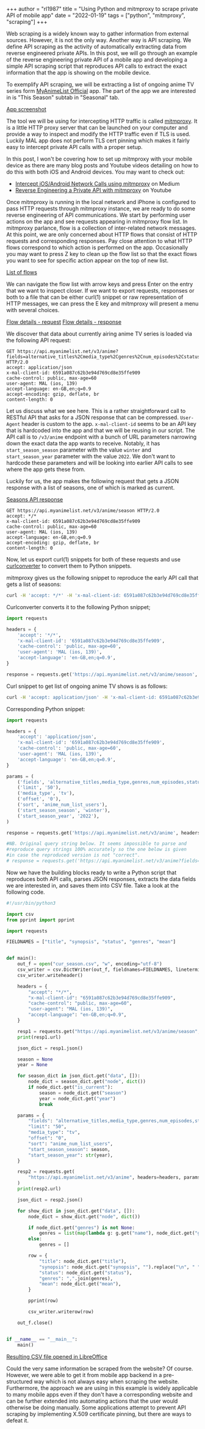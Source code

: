 +++
author = "rl1987"
title = "Using Python and mitmproxy to scrape private API of mobile app"
date = "2022-01-19"
tags = ["python", "mitmproxy", "scraping"]
+++

Web scraping is a widely known way to gather information from external sources. However, it is not the only way. Another way
is API scraping. We define API scraping as the activity of automatically extracting data from reverse engineered private APIs.
In this post, we will go through an example of the reverse engineering private API of a mobile app and developing a simple API
scraping script that reproduces API calls to extract the exact information that the app is showing on the mobile device.

To exemplify API scraping, we will be extracting a list of ongoing anime TV series form 
[MyAnimeList Official](https://apps.apple.com/us/app/myanimelist-official/id1469330778) app. The part of the app we are
interested in is "This Season" subtab in "Seasonal" tab.

[App screenshot](/IMG_55B9BF6431CC-1.png)

The tool we will be using for intercepting HTTP traffic is called [mitmproxy](https://mitmproxy.org/). It is a little
HTTP proxy server that can be launched on your computer and provide a way to inspect and modify the HTTP traffic even
if TLS is used. Luckily MAL app does not perform TLS cert pinning which makes it fairly easy to intercept 
private API calls with a proper setup.

In this post, I won't be covering how to set up mitmproxy with your mobile device as there are many blog posts and 
Youtube videos detailing on how to do this with both iOS and Android devices. You may want to check out:

* [Intercept iOS/Android Network Calls using mitmproxy](https://medium.com/testvagrant/intercept-ios-android-network-calls-using-mitmproxy-4d3c94831f62) on Medium
* [Reverse Engineering a Private API with mitmproxy](https://www.youtube.com/watch?v=xQGC-8ojYbU) on Youtube

Once mitmproxy is running in the local network and iPhone is configured to pass HTTP requests through mitmproxy instance,
we are ready to do some reverse engineering of API communications. We start by performing user actions on the app and see
requests appearing in mitmproxy flow list. In mitmproxy parlance, flow is a collection of inter-related network messages. 
At this point, we are only concerned about HTTP flows that consist of HTTP requests and corresponding responses. Pay close
attention to what HTTP flows correspond to which action is performed on the app. Occasionally you may want to press Z key
to clean up the flow list so that the exact flows you want to see for specific action appear on the top of new list.

[List of flows](/2022-01-18_15.56.04.png)

We can navigate the flow list with arrow keys and press Enter on the entry that we want to inspect closer. If we want to 
export requests, responses or both to a file that can be either curl(1) snippet or raw representation of HTTP messages, we
can press the E key and mitmproxy will present a menu with several choices.

[Flow details - request](/2022-01-18_15.57.25.png)
[Flow details - response](/2022-01-18_15.57.32.png)

We discover that data about currently airing anime TV series is loaded via the following API request:

```
GET https://api.myanimelist.net/v3/anime?fields=alternative_titles%2Cmedia_type%2Cgenres%2Cnum_episodes%2Cstatus%2Cstart_date%2Cend_date%2Caverage_episode_duration%2Csynopsis%2Cmean%2Crank%2Cpopularity%2Cnum_list_users%2Cnum_favorites%2Cnum_scoring_users%2Cstart_season%2Cbroadcast%2Cmy_list_status%7Bstart_date%2Cfinish_date%7D%2Cfavorites_info%2Cnsfw%2Ccreated_at%2Cupdated_at&limit=50&media_type=tv&offset=0&sort=anime_num_list_users&start_season_season=winter&start_season_year=2022 HTTP/2.0
accept: application/json
x-mal-client-id: 6591a087c62b3e94d769cd8e35ffe909
cache-control: public, max-age=60
user-agent: MAL (ios, 139)
accept-language: en-GB,en;q=0.9
accept-encoding: gzip, deflate, br
content-length: 0
```

Let us discuss what we see here. This is a rather straightforward call to RESTful API that asks for a JSON response that can be
compressed. `User-Agent` header is custom to the app. `x-mal-client-id` seems to be an API key that is hardcoded into the app
and that we will be reusing in our script. The API call is to `/v3/anime` endpoint with a bunch of URL parameters narrowing down the
exact data the app wants to receive. Notably, it has `start_season_season` parameter with the value `winter` and `start_season_year`
parameter with the value `2022`. We don't want to hardcode these parameters and will be looking into earlier API calls to see 
where the app gets these from. 

Luckily for us, the app makes the following request that gets a JSON response with a list of seasons, one of which is marked as
current.

[Seasons API response](/2022-01-18_17.38.04.png)

```
GET https://api.myanimelist.net/v3/anime/season HTTP/2.0
accept: */*
x-mal-client-id: 6591a087c62b3e94d769cd8e35ffe909
cache-control: public, max-age=60
user-agent: MAL (ios, 139)
accept-language: en-GB,en;q=0.9
accept-encoding: gzip, deflate, br
content-length: 0
```

Now, let us export curl(1) snippets for both of these requests and use [curlconverter](https://curlconverter.com) to convert them
to Python snippets.

mitmproxy gives us the following snippet to reproduce the early API call that gets a list of seasons:

```bash
curl -H 'accept: */*' -H 'x-mal-client-id: 6591a087c62b3e94d769cd8e35ffe909' -H 'cache-control: public, max-age=60' -H 'user-agent: MAL (ios, 139)' -H 'accept-language: en-GB,en;q=0.9' --compressed https://api.myanimelist.net/v3/anime/season
```

Curlconverter converts it to the following Python snippet;

```python
import requests

headers = {
    'accept': '*/*',
    'x-mal-client-id': '6591a087c62b3e94d769cd8e35ffe909',
    'cache-control': 'public, max-age=60',
    'user-agent': 'MAL (ios, 139)',
    'accept-language': 'en-GB,en;q=0.9',
}

response = requests.get('https://api.myanimelist.net/v3/anime/season', headers=headers)
```

Curl snippet to get list of ongoing anime TV shows is as follows:

```bash
curl -H 'accept: application/json' -H 'x-mal-client-id: 6591a087c62b3e94d769cd8e35ffe909' -H 'cache-control: public, max-age=60' -H 'user-agent: MAL (ios, 139)' -H 'accept-language: en-GB,en;q=0.9' --compressed 'https://api.myanimelist.net/v3/anime?fields=alternative_titles%2Cmedia_type%2Cgenres%2Cnum_episodes%2Cstatus%2Cstart_date%2Cend_date%2Caverage_episode_duration%2Csynopsis%2Cmean%2Crank%2Cpopularity%2Cnum_list_users%2Cnum_favorites%2Cnum_scoring_users%2Cstart_season%2Cbroadcast%2Cmy_list_status%7Bstart_date%2Cfinish_date%7D%2Cfavorites_info%2Cnsfw%2Ccreated_at%2Cupdated_at&limit=50&media_type=tv&offset=0&sort=anime_num_list_users&start_season_season=winter&start_season_year=2022'
```

Corresponding Python snippet:

```python
import requests

headers = {
    'accept': 'application/json',
    'x-mal-client-id': '6591a087c62b3e94d769cd8e35ffe909',
    'cache-control': 'public, max-age=60',
    'user-agent': 'MAL (ios, 139)',
    'accept-language': 'en-GB,en;q=0.9',
}

params = (
    ('fields', 'alternative_titles,media_type,genres,num_episodes,status,start_date,end_date,average_episode_duration,synopsis,mean,rank,popularity,num_list_users,num_favorites,num_scoring_users,start_season,broadcast,my_list_status{start_date,finish_date},favorites_info,nsfw,created_at,updated_at'),
    ('limit', '50'),
    ('media_type', 'tv'),
    ('offset', '0'),
    ('sort', 'anime_num_list_users'),
    ('start_season_season', 'winter'),
    ('start_season_year', '2022'),
)

response = requests.get('https://api.myanimelist.net/v3/anime', headers=headers, params=params)

#NB. Original query string below. It seems impossible to parse and
#reproduce query strings 100% accurately so the one below is given
#in case the reproduced version is not "correct".
# response = requests.get('https://api.myanimelist.net/v3/anime?fields=alternative_titles%2Cmedia_type%2Cgenres%2Cnum_episodes%2Cstatus%2Cstart_date%2Cend_date%2Caverage_episode_duration%2Csynopsis%2Cmean%2Crank%2Cpopularity%2Cnum_list_users%2Cnum_favorites%2Cnum_scoring_users%2Cstart_season%2Cbroadcast%2Cmy_list_status%7Bstart_date%2Cfinish_date%7D%2Cfavorites_info%2Cnsfw%2Ccreated_at%2Cupdated_at&limit=50&media_type=tv&offset=0&sort=anime_num_list_users&start_season_season=winter&start_season_year=2022', headers=headers)

```

Now we have the building blocks ready to write a Python script that reproduces both API calls, parses JSON responses, extracts
the data fields we are interested in, and saves them into  CSV file. Take a look at the following code.

```python
#!/usr/bin/python3

import csv
from pprint import pprint

import requests

FIELDNAMES = ["title", "synopsis", "status", "genres", "mean"]


def main():
    out_f = open("cur_season.csv", "w", encoding="utf-8")
    csv_writer = csv.DictWriter(out_f, fieldnames=FIELDNAMES, lineterminator="\n")
    csv_writer.writeheader()

    headers = {
        "accept": "*/*",
        "x-mal-client-id": "6591a087c62b3e94d769cd8e35ffe909",
        "cache-control": "public, max-age=60",
        "user-agent": "MAL (ios, 139)",
        "accept-language": "en-GB,en;q=0.9",
    }

    resp1 = requests.get("https://api.myanimelist.net/v3/anime/season", headers=headers)
    print(resp1.url)

    json_dict = resp1.json()

    season = None
    year = None

    for season_dict in json_dict.get("data", []):
        node_dict = season_dict.get("node", dict())
        if node_dict.get("is_current"):
            season = node_dict.get("season")
            year = node_dict.get("year")
            break

    params = {
        "fields": "alternative_titles,media_type,genres,num_episodes,status,start_date,end_date,average_episode_duration,synopsis,mean,rank,popularity,num_list_users,num_favorites,num_scoring_users,start_season,broadcast,my_list_status{start_date,finish_date},favorites_info,nsfw,created_at,updated_at",
        "limit": "50",
        "media_type": "tv",
        "offset": "0",
        "sort": "anime_num_list_users",
        "start_season_season": season,
        "start_season_year": str(year),
    }

    resp2 = requests.get(
        "https://api.myanimelist.net/v3/anime", headers=headers, params=params
    )
    print(resp2.url)

    json_dict = resp2.json()

    for show_dict in json_dict.get("data", []):
        node_dict = show_dict.get("node", dict())

        if node_dict.get("genres") is not None:
            genres = list(map(lambda g: g.get("name"), node_dict.get("genres")))
        else:
            genres = []

        row = {
            "title": node_dict.get("title"),
            "synopsis": node_dict.get("synopsis", "").replace("\n", " "),
            "status": node_dict.get("status"),
            "genres": ",".join(genres),
            "mean": node_dict.get("mean"),
        }

        pprint(row)

        csv_writer.writerow(row)

    out_f.close()


if __name__ == "__main__":
    main()

```

[Resulting CSV file opened in LibreOffice](/2022-01-18_17.41.49.png)

Could the very same information be scraped from the website? Of course. However, we were able to get it from
mobile app backend in a pre-structured way which is not always easy when scraping the website. Furthermore,
the approach we are using in this example is widely applicable to many mobile apps even if they don't have
a corresponding website and can be further extended into automating actions that the user would otherwise
be doing manually. Some applications attempt to prevent API scraping by implementing X.509 certificate 
pinning, but there are ways to defeat it.

